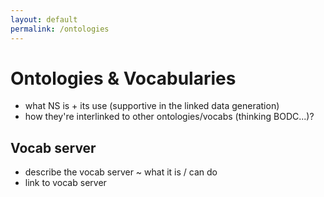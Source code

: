 ```yaml
---
layout: default
permalink: /ontologies
---
```


# Ontologies & Vocabularies <a name="ontologies"></a>

- what NS is + its use (supportive in the linked data generation)
- how they're interlinked to other ontologies/vocabs (thinking BODC...)?

## Vocab server <a name="vocab"></a>

- describe the vocab server ~ what it is / can do
- link to vocab server
